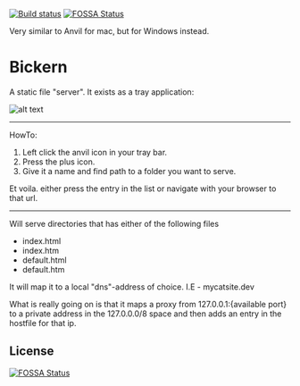 [![Build status](https://ci.appveyor.com/api/projects/status/a0vcwwelvrwsm998/branch/master?svg=true)](https://ci.appveyor.com/project/alexintime/bickern/branch/master)
[![FOSSA Status](https://app.fossa.io/api/projects/git%2Bgithub.com%2FVisualBean%2FBickern.svg?type=shield)](https://app.fossa.io/projects/git%2Bgithub.com%2FVisualBean%2FBickern?ref=badge_shield)

Very similar to Anvil for mac, but for Windows instead.

# Bickern
A static file "server".
It exists as a tray application:

![alt text](http://visualbean.io/wp-content/uploads/2017/07/bickern.png "bickern window")


---
HowTo:

1. Left click the anvil icon in your tray bar.
2. Press the plus icon.
3. Give it a name and find path to a folder you want to serve.

Et voila. either press the entry in the list or navigate with your browser to that url.

***

Will serve directories that has either of the following files
 + index.html
 + index.htm
 + default.html
 + default.htm

It will map it to a local "dns"-address of choice. I.E - mycatsite.dev

What is really going on is that it maps a proxy from 127.0.0.1:{available port} to a private address in the 127.0.0.0/8 space
and then adds an entry in the hostfile for that ip.


## License
[![FOSSA Status](https://app.fossa.io/api/projects/git%2Bgithub.com%2FVisualBean%2FBickern.svg?type=large)](https://app.fossa.io/projects/git%2Bgithub.com%2FVisualBean%2FBickern?ref=badge_large)